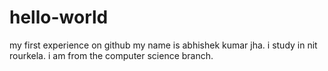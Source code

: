 # hello-world
my first experience on github
my name is abhishek kumar jha. i study in nit rourkela. i am from the computer science branch.
